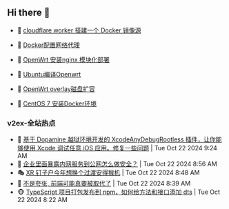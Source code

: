 ## Hi there 👋

<!--
**dkyg666/dkyg666** is a ✨ _special_ ✨ repository because its `README.md` (this file) appears on your GitHub profile.

Here are some ideas to get you started:

- 🔭 I’m currently working on ...
- 🌱 I’m currently learning ...
- 👯 I’m looking to collaborate on ...
- 🤔 I’m looking for help with ...
- 💬 Ask me about ...
- 📫 How to reach me: ...
- 😄 Pronouns: ...
- ⚡ Fun fact: ...
-->

<!-- BLOG-POST-LIST:START -->
- 🦩 [cloudflare worker 搭建一个 Docker 镜像源](http://blog.1996099.xyz/archives/cloudflare-worker-da-jian-yi-ge-docker-jing-xiang-zhan) 

- 🚦 [Docker配置网络代理](http://blog.1996099.xyz/archives/dockerpei-zhi-wang-luo-dai-li) 

- 🫶 [OpenWrt 安装nginx 模块化部署](http://blog.1996099.xyz/archives/openwrt-an-zhuang-nginx-mo-kuai-hua-bu-shu) 

- 🦄 [Ubuntu编译Openwrt](http://blog.1996099.xyz/archives/ubuntuzi-bian-yi-openwrt) 

- 🐻 [OpenWrt overlay磁盘扩容](http://blog.1996099.xyz/archives/openwrt-overlay) 

- 🤖 [CentOS 7 安装Docker环境](http://blog.1996099.xyz/archives/centos-docker) 
<!-- BLOG-POST-LIST:END -->

### v2ex-全站热点
<!-- v2ex:START -->
- 🥸 [基于 Dopamine 越狱环境开发的 XcodeAnyDebugRootless 插件，让你能够使用 Xcode 调试任意 iOS 应用。修复一些问题](https://www.v2ex.com/t/1082632#reply0) | Tue Oct 22 2024 9:24 AM
- 🤗 [企业里面暴露内网服务到公网怎么做安全？](https://www.v2ex.com/t/1082624#reply10) | Tue Oct 22 2024 8:56 AM
- 🎭 [XR 钉子户今年想换个过渡安得猴机](https://www.v2ex.com/t/1082621#reply5) | Tue Oct 22 2024 8:48 AM
- 🥷 [不是夸张, 前端可能真要被取代了](https://www.v2ex.com/t/1082619#reply0) | Tue Oct 22 2024 8:39 AM
- 🐵 [TypeScript 项目打包发布到 npm，如何给方法和接口添加 dts](https://www.v2ex.com/t/1082613#reply4) | Tue Oct 22 2024 8:22 AM<!-- v2ex:END -->

